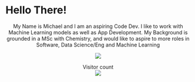 # Hello There!

<p align="center">
  My Name is Michael and I am an aspiring Code Dev. I like to work with Machine Learning models as well as App Development.
  My Background is grounded in a MSc with Chemistry, and would like to aspire to more roles in Software, Data Science/Eng and Machine Learning
</p>

<p align="center">
  <a href="https://skillicons.dev">
    <img src="https://skillicons.dev/icons?i=js,html,css,kotlin,py,pytorch,sklearn,tensorflow,selenium,fastapi,flask,gcp,vscode,blender,windows,apple&perline=4" />
  </a>
</p>

<p align="center"> 
  Visitor count<br>
  <img src="https://profile-counter.glitch.me/Yodazon/count.svg" />
</p>
